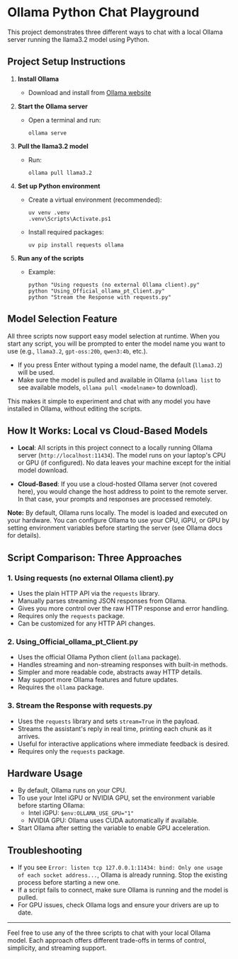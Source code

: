 # Ollama Python Chat Playground

This project demonstrates three different ways to chat with a local Ollama server running the llama3.2 model using Python.

## Project Setup Instructions

1. **Install Ollama**

   - Download and install from [Ollama website](https://ollama.com/download)

2. **Start the Ollama server**

   - Open a terminal and run:
     ```
     ollama serve
     ```

3. **Pull the llama3.2 model**

   - Run:
     ```
     ollama pull llama3.2
     ```

4. **Set up Python environment**

   - Create a virtual environment (recommended):
     ```
     uv venv .venv
     .venv\Scripts\Activate.ps1
     ```
   - Install required packages:
     ```
     uv pip install requests ollama
     ```

5. **Run any of the scripts**
   - Example:
     ```
     python "Using requests (no external Ollama client).py"
     python "Using_Official_ollama_pt_Client.py"
     python "Stream the Response with requests.py"
     ```

## Model Selection Feature

All three scripts now support easy model selection at runtime. When you start any script, you will be prompted to enter the model name you want to use (e.g., `llama3.2`, `gpt-oss:20b`, `qwen3:4b`, etc.).

- If you press Enter without typing a model name, the default (`llama3.2`) will be used.
- Make sure the model is pulled and available in Ollama (`ollama list` to see available models, `ollama pull <modelname>` to download).

This makes it simple to experiment and chat with any model you have installed in Ollama, without editing the scripts.

## How It Works: Local vs Cloud-Based Models

- **Local**: All scripts in this project connect to a locally running Ollama server (`http://localhost:11434`). The model runs on your laptop's CPU or GPU (if configured). No data leaves your machine except for the initial model download.

- **Cloud-Based**: If you use a cloud-hosted Ollama server (not covered here), you would change the host address to point to the remote server. In that case, your prompts and responses are processed remotely.

**Note:** By default, Ollama runs locally. The model is loaded and executed on your hardware. You can configure Ollama to use your CPU, iGPU, or GPU by setting environment variables before starting the server (see Ollama docs for details).

## Script Comparison: Three Approaches

### 1. Using requests (no external Ollama client).py

- Uses the plain HTTP API via the `requests` library.
- Manually parses streaming JSON responses from Ollama.
- Gives you more control over the raw HTTP response and error handling.
- Requires only the `requests` package.
- Can be customized for any HTTP API changes.

### 2. Using_Official_ollama_pt_Client.py

- Uses the official Ollama Python client (`ollama` package).
- Handles streaming and non-streaming responses with built-in methods.
- Simpler and more readable code, abstracts away HTTP details.
- May support more Ollama features and future updates.
- Requires the `ollama` package.

### 3. Stream the Response with requests.py

- Uses the `requests` library and sets `stream=True` in the payload.
- Streams the assistant's reply in real time, printing each chunk as it arrives.
- Useful for interactive applications where immediate feedback is desired.
- Requires only the `requests` package.

## Hardware Usage

- By default, Ollama runs on your CPU.
- To use your Intel iGPU or NVIDIA GPU, set the environment variable before starting Ollama:
  - Intel iGPU: `$env:OLLAMA_USE_GPU="1"`
  - NVIDIA GPU: Ollama uses CUDA automatically if available.
- Start Ollama after setting the variable to enable GPU acceleration.

## Troubleshooting

- If you see `Error: listen tcp 127.0.0.1:11434: bind: Only one usage of each socket address...`, Ollama is already running. Stop the existing process before starting a new one.
- If a script fails to connect, make sure Ollama is running and the model is pulled.
- For GPU issues, check Ollama logs and ensure your drivers are up to date.

---

Feel free to use any of the three scripts to chat with your local Ollama model. Each approach offers different trade-offs in terms of control, simplicity, and streaming support.
